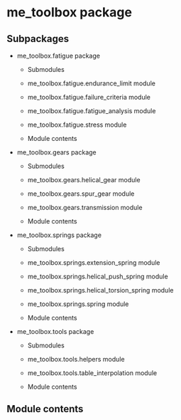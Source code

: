 # me_toolbox package

## Subpackages


* me_toolbox.fatigue package


    * Submodules


    * me_toolbox.fatigue.endurance_limit module


    * me_toolbox.fatigue.failure_criteria module


    * me_toolbox.fatigue.fatigue_analysis module


    * me_toolbox.fatigue.stress module


    * Module contents


* me_toolbox.gears package


    * Submodules


    * me_toolbox.gears.helical_gear module


    * me_toolbox.gears.spur_gear module


    * me_toolbox.gears.transmission module


    * Module contents


* me_toolbox.springs package


    * Submodules


    * me_toolbox.springs.extension_spring module


    * me_toolbox.springs.helical_push_spring module


    * me_toolbox.springs.helical_torsion_spring module


    * me_toolbox.springs.spring module


    * Module contents


* me_toolbox.tools package


    * Submodules


    * me_toolbox.tools.helpers module


    * me_toolbox.tools.table_interpolation module


    * Module contents


## Module contents
